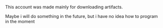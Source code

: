 This account was made mainly for downloading artifacts.

Maybe i will do something in the future, but i have no idea how to program in the moment
